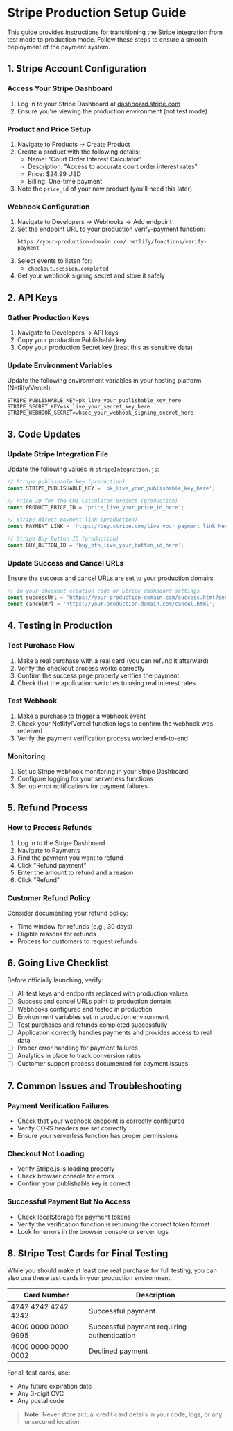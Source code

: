 # Stripe Production Setup Guide

This guide provides instructions for transitioning the Stripe integration from test mode to production mode. Follow these steps to ensure a smooth deployment of the payment system.

## 1. Stripe Account Configuration

### Access Your Stripe Dashboard
1. Log in to your Stripe Dashboard at [dashboard.stripe.com](https://dashboard.stripe.com)
2. Ensure you're viewing the production environment (not test mode)

### Product and Price Setup
1. Navigate to Products → Create Product
2. Create a product with the following details:
   - Name: "Court Order Interest Calculator"
   - Description: "Access to accurate court order interest rates"
   - Price: $24.99 USD
   - Billing: One-time payment
3. Note the `price_id` of your new product (you'll need this later)

### Webhook Configuration
1. Navigate to Developers → Webhooks → Add endpoint
2. Set the endpoint URL to your production verify-payment function:
   ```
   https://your-production-domain.com/.netlify/functions/verify-payment
   ```
3. Select events to listen for:
   - `checkout.session.completed`
4. Get your webhook signing secret and store it safely

## 2. API Keys

### Gather Production Keys
1. Navigate to Developers → API keys
2. Copy your production Publishable key
3. Copy your production Secret key (treat this as sensitive data)

### Update Environment Variables
Update the following environment variables in your hosting platform (Netlify/Vercel):

```
STRIPE_PUBLISHABLE_KEY=pk_live_your_publishable_key_here
STRIPE_SECRET_KEY=sk_live_your_secret_key_here
STRIPE_WEBHOOK_SECRET=whsec_your_webhook_signing_secret_here
```

## 3. Code Updates

### Update Stripe Integration File
Update the following values in `stripeIntegration.js`:

```javascript
// Stripe publishable key (production)
const STRIPE_PUBLISHABLE_KEY = 'pk_live_your_publishable_key_here';

// Price ID for the COI Calculator product (production)
const PRODUCT_PRICE_ID = 'price_live_your_price_id_here';

// Stripe direct payment link (production)
const PAYMENT_LINK = 'https://buy.stripe.com/live_your_payment_link_here';

// Stripe Buy Button ID (production)
const BUY_BUTTON_ID = 'buy_btn_live_your_button_id_here';
```

### Update Success and Cancel URLs
Ensure the success and cancel URLs are set to your production domain:

```javascript
// In your checkout creation code or Stripe dashboard settings
const successUrl = 'https://your-production-domain.com/success.html?session_id={CHECKOUT_SESSION_ID}';
const cancelUrl = 'https://your-production-domain.com/cancel.html';
```

## 4. Testing in Production

### Test Purchase Flow
1. Make a real purchase with a real card (you can refund it afterward)
2. Verify the checkout process works correctly
3. Confirm the success page properly verifies the payment
4. Check that the application switches to using real interest rates

### Test Webhook
1. Make a purchase to trigger a webhook event
2. Check your Netlify/Vercel function logs to confirm the webhook was received
3. Verify the payment verification process worked end-to-end

### Monitoring
1. Set up Stripe webhook monitoring in your Stripe Dashboard
2. Configure logging for your serverless functions
3. Set up error notifications for payment failures

## 5. Refund Process

### How to Process Refunds
1. Log in to the Stripe Dashboard
2. Navigate to Payments
3. Find the payment you want to refund
4. Click "Refund payment"
5. Enter the amount to refund and a reason
6. Click "Refund"

### Customer Refund Policy
Consider documenting your refund policy:
- Time window for refunds (e.g., 30 days)
- Eligible reasons for refunds
- Process for customers to request refunds

## 6. Going Live Checklist

Before officially launching, verify:

- [ ] All test keys and endpoints replaced with production values
- [ ] Success and cancel URLs point to production domain
- [ ] Webhooks configured and tested in production
- [ ] Environment variables set in production environment
- [ ] Test purchases and refunds completed successfully
- [ ] Application correctly handles payments and provides access to real data
- [ ] Proper error handling for payment failures
- [ ] Analytics in place to track conversion rates
- [ ] Customer support process documented for payment issues

## 7. Common Issues and Troubleshooting

### Payment Verification Failures
- Check that your webhook endpoint is correctly configured
- Verify CORS headers are set correctly
- Ensure your serverless function has proper permissions

### Checkout Not Loading
- Verify Stripe.js is loading properly
- Check browser console for errors
- Confirm your publishable key is correct

### Successful Payment But No Access
- Check localStorage for payment tokens
- Verify the verification function is returning the correct token format
- Look for errors in the browser console or server logs

## 8. Stripe Test Cards for Final Testing

While you should make at least one real purchase for full testing, you can also use these test cards in your production environment:

| Card Number         | Description                  |
|--------------------|------------------------------|
| 4242 4242 4242 4242 | Successful payment           |
| 4000 0000 0000 9995 | Successful payment requiring authentication |
| 4000 0000 0000 0002 | Declined payment             |

For all test cards, use:
- Any future expiration date
- Any 3-digit CVC
- Any postal code

> **Note:** Never store actual credit card details in your code, logs, or any unsecured location.
